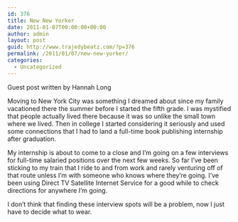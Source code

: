 ```yaml
---
id: 376
title: New New Yorker
date: 2011-01-07T00:00:00+00:00
author: admin
layout: post
guid: http://www.trajedybeatz.com/?p=376
permalink: /2011/01/07/new-new-yorker/
categories:
  - Uncategorized
---
```

Guest post written by Hannah Long

Moving to New York City was something I dreamed about since my family vacationed there the summer before I started the fifth grade. I was mystified that people actually lived there because it was so unlike the small town where we lived. Then in college I started considering it seriously and used some connections that I had to land a full-time book publishing internship after graduation.

My internship is about to come to a close and I’m going on a few interviews for full-time salaried positions over the next few weeks. So far I’ve been sticking to my train that I ride to and from work and rarely venturing off of that route unless I’m with someone who knows where they’re going. I’ve been using Direct TV Satellite Internet Service for a good while to check directions for anywhere I’m going.

I don’t think that finding these interview spots will be a problem, now I just have to decide what to wear.
